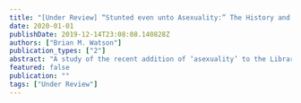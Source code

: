 ```yaml
---
title: "[Under Review] “Stunted even unto Asexuality:” The History and Classification of Asexuality in LCSH"
date: 2020-01-01
publishDate: 2019-12-14T23:08:08.140828Z
authors: ["Brian M. Watson"]
publication_types: ["2"]
abstract: "A study of the recent addition of ‘asexuality’ to the Library of Congress Subject Headings. Drawing on historians of sexuality, feminist and asexual theory, and medical scholarship, I argue that this is a grave oversight. Throughout this essay, I also argue for the consideration of a new movement of critical catalogers (or #critlib)."
featured: false
publication: ""
tags: ["Under Review"]
---
```



